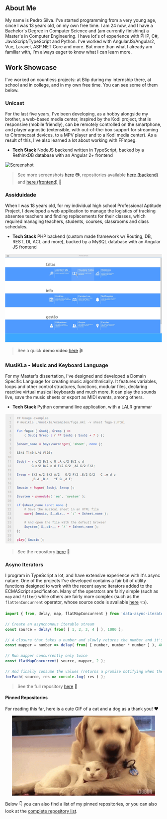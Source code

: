 ## About Me
My name is Pedro Silva. I've started programming from a very young age, since I was 13 years old, on my own free time. I am 24 now, and I have a Bachelor's Degree in Computer Science and (am currently finishing) a Master's in Computer Engineering. I have lot's of experience with PHP, C#, JavaScript/TypeScript and Python. I've worked with AngularJS/Angular2, Vue, Laravel, ASP.NET Core and more. But more than what I already am familiar with, I'm always eager to know what I can learn more.

## Work Showcase
I've worked on countless projects: at Blip during my internship there, at school and in college, and in my own free time. You can see some of them below.

### Unicast
For the last five years, I've been developing, as a hobby alongside my brother, a web-based media center, inspired by the Kodi project, that is responsive (mobile friendly), can be remotely controlled on the smartphone, and player agnostic (extensible, with out-of-the-box support for streaming to Chromecast devices, to a MPV player and to a Kodi media center). As a result of this, I've also learned a lot about working with FFmpeg.

 - **Tech Stack** NodeJS backend written in TypeScript, backed by a RethinkDB database with an Angular 2+ frontend
 
 [![Screenshot](http://pedromsilvapt.github.io/unicast/images/screenshots/alpha/shows-list.png)](http://pedromsilvapt.github.io/unicast/screenshots.html#lg=1&slide=2)

> See more screenshots [here](http://pedromsilvapt.github.io/unicast/screenshots.html#lg=1&slide=2) :camera:, repositories available [here (backend)](https://github.com/pedromsilvapt/unicast) and [here (frontend)](https://gitlab.com/unicast/unicast-interface) :memo:

### Assiduidade
When I was 18 years old, for my individual high school Professional Aptitude Project, I developed a web application to manage the logistics of tracking absentee teachers and finding replacements for their classes, which required managing teachers, students, courses, classrooms and class schedules.

 - **Tech Stack** PHP backend (custom made framework w/ Routing, DB, REST, DI, ACL and more), backed by a MySQL database with an Angular JS frontend
 
 [![Screenshot](https://github.com/pedromsilvapt/pedromsilvapt/raw/master/assiduidade-screenshot.jpg)](https://www.youtube.com/watch?v=UaVlAQFEcIM&list=PLt5ao-eCbVn3kK2h63uE7F2ggw7CXYRIR&index=4)

> See a quick **demo video** [here](https://www.youtube.com/watch?v=UaVlAQFEcIM&list=PLt5ao-eCbVn3kK2h63uE7F2ggw7CXYRIR&index=4) :clapper:

### MusiKLa - Music and Keyboard Language
For my Master's dissertation, I've designed and developed a Domain Specific Language for creating music algorithmically. It features variables, loops and other control structures, functions, modular files, declaring reactive virtual musical keyboards and much more. It can play the sounds live, save the music sheets or export as MIDI events, among others.

- **Tech Stack** Python command line application, with a LALR grammar

<p align="center">
  <a href="https://tenor.com/view/dogs-cats-gif-8707712">
  <img src="https://github.com/pedromsilvapt/pedromsilvapt/raw/master/musikla.png" alt="Musikla Code Sample">
  </a>
</p>

> See the repository [here](https://github.com/pedromsilvapt/miei-dissertation) :memo:

### Async Iterators
I program in TypeScript a lot, and have extensive experience with it's async nature. One of the projects I've developed contains a fair bit of utility functions designed to work with the recent async iterators added to the ECMAScript specification. Many of the operators are fairly simple (such as `map` and `filter`) while others are fairly more complex (such as the `flattenConcurrent` operator, whose source code is available [here](https://github.com/pedromsilvapt/data-async-iterator/blob/master/src/combinators/flatMap.ts#L38-L215) :point_left:).

```typescript
import { from, delay, map, flatMapConcurrent } from 'data-async-iterators';

// Create an asynchonous iterable stream
const source = delay( from( [ 1, 2, 3, 4 ] ), 1000 );

// A closure that takes a number and slowly returns the number and it's square
const mapper = number => delay( from( [ number, number * number ] ), 4000 );

// Run mapper concurrently only twice
const flatMapConcurrent( source, mapper, 2 );

// And finally consume the values (returns a promise notifying when the iterator ends)
forEach( source, res => console.log( res ) );
```
> See the full repository [here](https://github.com/pedromsilvapt/data-async-iterator) :memo:

#### Pinned Repositories
For reading this far, here is a cute GIF of a cat and a dog as a thank you! :heart:

<p align="center">
  <a href="https://tenor.com/view/dogs-cats-gif-8707712">
      <img width="460" src="https://github.com/pedromsilvapt/pedromsilvapt/raw/master/cat-and-dog.gif" alt="Kitten and Dog">
  </a>
</p>

Below :point_down: you can also find a list of my pinned repositories, or you can also look at the [complete repository list](https://github.com/pedromsilvapt?tab=repositories).
